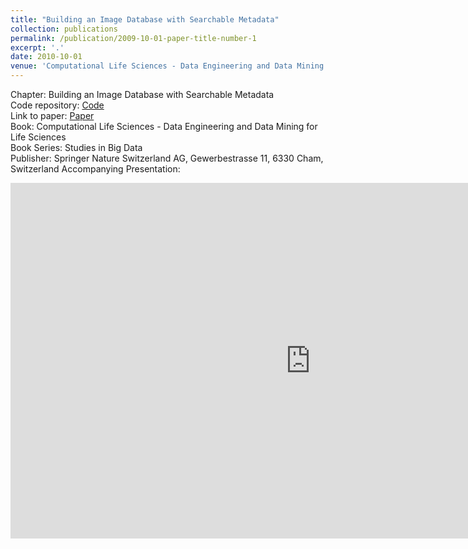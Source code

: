 ```yaml
---
title: "Building an Image Database with Searchable Metadata"
collection: publications
permalink: /publication/2009-10-01-paper-title-number-1
excerpt: '.'
date: 2010-10-01
venue: 'Computational Life Sciences - Data Engineering and Data Mining for Life Sciences'
---
```


Chapter: Building an Image Database with Searchable Metadata <br>
Code repository: [Code](https://github.com/ShreyaKapoor18/biomed_images_metadb) <br>
Link to paper: [Paper](https://link.springer.com/chapter/10.1007/978-3-031-08411-9_19?fromPaywallRec=false) <br>
Book: Computational Life Sciences - Data Engineering and Data Mining for Life Sciences <br>
Book Series: Studies in Big Data <br>
Publisher: Springer Nature Switzerland AG, Gewerbestrasse 11, 6330 Cham, Switzerland
Accompanying Presentation:


<html lang="en">
<head>
  <meta charset="UTF-8">
  <meta name="viewport" content="width=device-width, initial-scale=1.0">
  <title>Building an Image Database with Searchable Metadata</title>
</head>
<body>
  <iframe 
    src="https://docs.google.com/presentation/d/1hcDu4EyV7T8GbWCOgNJOvSjPh-W2dfmhAbXcoYHIm8U/embed" 
    frameborder="0" 
    width="960" 
    height="569" 
    allowfullscreen="true" 
    mozallowfullscreen="true" 
    webkitallowfullscreen="true">
  </iframe>
</body>
</html>
